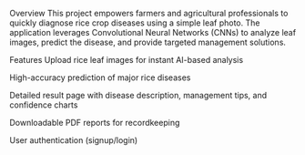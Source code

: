 Overview
This project empowers farmers and agricultural professionals to quickly diagnose rice crop diseases using a simple leaf photo. The application leverages Convolutional Neural Networks (CNNs) to analyze leaf images, predict the disease, and provide targeted management solutions.

Features
Upload rice leaf images for instant AI-based analysis

High-accuracy prediction of major rice diseases

Detailed result page with disease description, management tips, and confidence charts

Downloadable PDF reports for recordkeeping

User authentication (signup/login)
